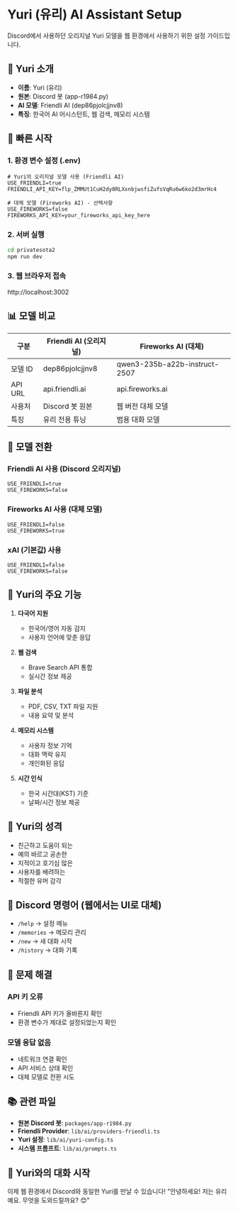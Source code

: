 # Yuri (유리) AI Assistant Setup

Discord에서 사용하던 오리지널 Yuri 모델을 웹 환경에서 사용하기 위한 설정 가이드입니다.

## 🤖 Yuri 소개

- **이름**: Yuri (유리)
- **원본**: Discord 봇 (app-r1984.py)
- **AI 모델**: Friendli AI (dep86pjolcjjnv8)
- **특징**: 한국어 AI 어시스턴트, 웹 검색, 메모리 시스템

## 🚀 빠른 시작

### 1. 환경 변수 설정 (.env)

```env
# Yuri의 오리지널 모델 사용 (Friendli AI)
USE_FRIENDLI=true
FRIENDLI_API_KEY=flp_ZMMUt1CuH2dy0RLXxnbjwsfiZufsVqRu6w6ko2d3mrHc4

# 대체 모델 (Fireworks AI) - 선택사항
USE_FIREWORKS=false
FIREWORKS_API_KEY=your_fireworks_api_key_here
```

### 2. 서버 실행

```bash
cd privatesota2
npm run dev
```

### 3. 웹 브라우저 접속

http://localhost:3002

## 📊 모델 비교

| 구분 | Friendli AI (오리지널) | Fireworks AI (대체) |
|------|----------------------|-------------------|
| 모델 ID | dep86pjolcjjnv8 | qwen3-235b-a22b-instruct-2507 |
| API URL | api.friendli.ai | api.fireworks.ai |
| 사용처 | Discord 봇 원본 | 웹 버전 대체 모델 |
| 특징 | 유리 전용 튜닝 | 범용 대화 모델 |

## 🔄 모델 전환

### Friendli AI 사용 (Discord 오리지널)
```env
USE_FRIENDLI=true
USE_FIREWORKS=false
```

### Fireworks AI 사용 (대체 모델)
```env
USE_FRIENDLI=false
USE_FIREWORKS=true
```

### xAI (기본값) 사용
```env
USE_FRIENDLI=false
USE_FIREWORKS=false
```

## 💬 Yuri의 주요 기능

1. **다국어 지원**
   - 한국어/영어 자동 감지
   - 사용자 언어에 맞춘 응답

2. **웹 검색**
   - Brave Search API 통합
   - 실시간 정보 제공

3. **파일 분석**
   - PDF, CSV, TXT 파일 지원
   - 내용 요약 및 분석

4. **메모리 시스템**
   - 사용자 정보 기억
   - 대화 맥락 유지
   - 개인화된 응답

5. **시간 인식**
   - 한국 시간대(KST) 기준
   - 날짜/시간 정보 제공

## 🎨 Yuri의 성격

- 친근하고 도움이 되는
- 예의 바르고 공손한
- 지적이고 호기심 많은
- 사용자를 배려하는
- 적절한 유머 감각

## 📝 Discord 명령어 (웹에서는 UI로 대체)

- `/help` → 설정 메뉴
- `/memories` → 메모리 관리
- `/new` → 새 대화 시작
- `/history` → 대화 기록

## 🔧 문제 해결

### API 키 오류
- Friendli API 키가 올바른지 확인
- 환경 변수가 제대로 설정되었는지 확인

### 모델 응답 없음
- 네트워크 연결 확인
- API 서비스 상태 확인
- 대체 모델로 전환 시도

## 📚 관련 파일

- **원본 Discord 봇**: `packages/app-r1984.py`
- **Friendli Provider**: `lib/ai/providers-friendli.ts`
- **Yuri 설정**: `lib/ai/yuri-config.ts`
- **시스템 프롬프트**: `lib/ai/prompts.ts`

## 🌟 Yuri와의 대화 시작

이제 웹 환경에서 Discord와 동일한 Yuri를 만날 수 있습니다!
"안녕하세요! 저는 유리예요. 무엇을 도와드릴까요? 😊"